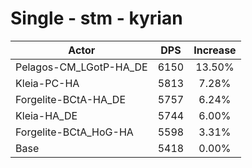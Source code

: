 # Single - stm - kyrian
| Actor | DPS | Increase |
|---|:---:|:---:|
|Pelagos-CM_LGotP-HA_DE|6150|13.50%|
|Kleia-PC-HA|5813|7.28%|
|Forgelite-BCtA-HA_DE|5757|6.24%|
|Kleia-HA_DE|5744|6.00%|
|Forgelite-BCtA_HoG-HA|5598|3.31%|
|Base|5418|0.00%|
